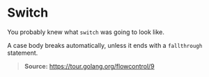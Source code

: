 # Switch

You probably knew what `switch` was going to look like.

A case body breaks automatically, unless it ends with a `fallthrough` statement.

> **Source:** https://tour.golang.org/flowcontrol/9
